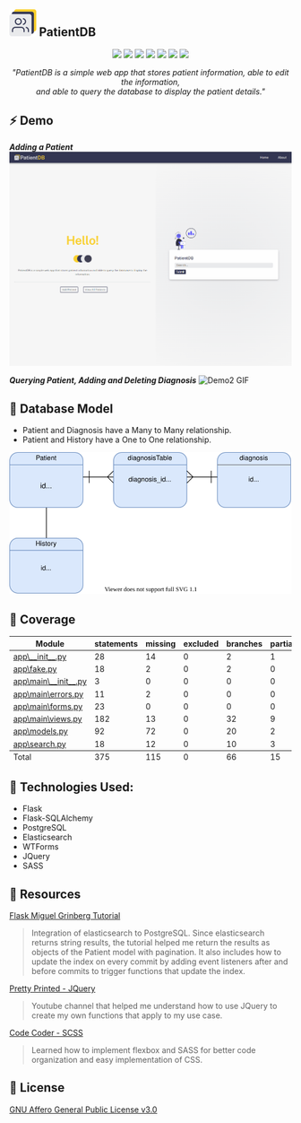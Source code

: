 ![logo](https://github.com/renz-b/PatientDB/blob/master/app/static/svg/icon.svg)**&nbsp;PatientDB**
---
<p align="center">
<img src="https://img.shields.io/github/pipenv/locked/python-version/renz-b/PatientDB">
<img src="https://img.shields.io/github/pipenv/locked/dependency-version/renz-b/PatientDB/flask">
<img src="https://img.shields.io/github/pipenv/locked/dependency-version/renz-b/PatientDB/flask-sqlalchemy">
<img src="https://img.shields.io/github/pipenv/locked/dependency-version/renz-b/PatientDB/elasticsearch">
<img src="https://img.shields.io/github/license/renz-b/PatientDB">
<img src="https://img.shields.io/badge/coverage-68%25-orange">
<img src="https://img.shields.io/website/http/patientdb-heroku.herokuapp.com.svg">
 </p>
 <p align="center" style="font-style:italic"><i>
"PatientDB is a simple web app that stores patient information, able to edit the information, <br>and able to query the database to display the patient details."</i>
</p>

## :zap: Demo
***Adding a Patient***
![Demo GIF](https://github.com/renz-b/PatientDB/blob/master/.github/readme/Animation.gif)

***Querying Patient, Adding and Deleting Diagnosis***
![Demo2 GIF](https://github.com/renz-b/PatientDB/blob/master/.github/readme/Animation2.gif)

## :abacus: Database Model
- Patient and Diagnosis have a Many to Many relationship.
- Patient and History have a One to One relationship.

<div align="center">
 <img src="https://github.com/renz-b/PatientDB/blob/master/.github/readme/db_diagram.svg">
</div>

## :3rd_place_medal: Coverage
<table class="index" data-sortable="">
        <thead>
            <tr class="tablehead" title="Click to sort">
                <th class="name left" aria-sort="none" data-shortcut="n">Module</th>
                <th aria-sort="none" data-default-sort-order="descending" data-shortcut="s">statements</th>
                <th aria-sort="none" data-default-sort-order="descending" data-shortcut="m">missing</th>
                <th aria-sort="none" data-default-sort-order="descending" data-shortcut="x">excluded</th>
                <th aria-sort="none" data-default-sort-order="descending" data-shortcut="b">branches</th>
                <th aria-sort="none" data-default-sort-order="descending" data-shortcut="p">partial</th>
                <th class="right" aria-sort="none" data-shortcut="c">coverage</th>
            </tr>
        </thead>
        <tbody>
            <tr class="file">
                <td class="name left"><a href="d_5f5a17c013354698___init___py.html">app\__init__.py</a></td>
                <td>28</td>
                <td>14</td>
                <td>0</td>
                <td>2</td>
                <td>1</td>
                <td class="right" data-ratio="15 30">50%</td>
            </tr>
            <tr class="file">
                <td class="name left"><a href="d_5f5a17c013354698_fake_py.html">app\fake.py</a></td>
                <td>18</td>
                <td>2</td>
                <td>0</td>
                <td>2</td>
                <td>0</td>
                <td class="right" data-ratio="18 20">90%</td>
            </tr>
            <tr class="file">
                <td class="name left"><a href="d_ffc6e1978ca246d0___init___py.html">app\main\__init__.py</a></td>
                <td>3</td>
                <td>0</td>
                <td>0</td>
                <td>0</td>
                <td>0</td>
                <td class="right" data-ratio="3 3">100%</td>
            </tr>
            <tr class="file">
                <td class="name left"><a href="d_ffc6e1978ca246d0_errors_py.html">app\main\errors.py</a></td>
                <td>11</td>
                <td>2</td>
                <td>0</td>
                <td>0</td>
                <td>0</td>
                <td class="right" data-ratio="9 11">82%</td>
            </tr>
            <tr class="file">
                <td class="name left"><a href="d_ffc6e1978ca246d0_forms_py.html">app\main\forms.py</a></td>
                <td>23</td>
                <td>0</td>
                <td>0</td>
                <td>0</td>
                <td>0</td>
                <td class="right" data-ratio="23 23">100%</td>
            </tr>
            <tr class="file">
                <td class="name left"><a href="d_ffc6e1978ca246d0_views_py.html">app\main\views.py</a></td>
                <td>182</td>
                <td>13</td>
                <td>0</td>
                <td>32</td>
                <td>9</td>
                <td class="right" data-ratio="190 214">89%</td>
            </tr>
            <tr class="file">
                <td class="name left"><a href="d_5f5a17c013354698_models_py.html">app\models.py</a></td>
                <td>92</td>
                <td>72</td>
                <td>0</td>
                <td>20</td>
                <td>2</td>
                <td class="right" data-ratio="34 112">30%</td>
            </tr>
            <tr class="file">
                <td class="name left"><a href="d_5f5a17c013354698_search_py.html">app\search.py</a></td>
                <td>18</td>
                <td>12</td>
                <td>0</td>
                <td>10</td>
                <td>3</td>
                <td class="right" data-ratio="9 28">32%</td>
            </tr>
        </tbody>
        <tfoot>
            <tr class="total">
                <td class="name left">Total</td>
                <td>375</td>
                <td>115</td>
                <td>0</td>
                <td>66</td>
                <td>15</td>
                <td class="right" data-ratio="301 441">68%</td>
            </tr>
        </tfoot>
    </table>

## 	:mechanical_arm: Technologies Used:
- Flask
- Flask-SQLAlchemy
- PostgreSQL
- Elasticsearch
- WTForms
- JQuery
- SASS

## :open_file_folder: Resources
[Flask Miguel Grinberg Tutorial](https://blog.miguelgrinberg.com/post/the-flask-mega-tutorial-part-xvi-full-text-search)
> Integration of elasticsearch to PostgreSQL. Since elasticsearch returns string results, the tutorial helped me return the results as objects of the Patient model with pagination. It also includes how to update the index on every commit by adding event listeners after and before commits to trigger functions that update the index.

[Pretty Printed - JQuery](https://www.youtube.com/channel/UC-QDfvrRIDB6F0bIO4I4HkQ)
> Youtube channel that helped me understand how to use JQuery to create my own functions that apply to my use case.

[Code Coder - SCSS](https://www.youtube.com/channel/UCzNf0liwUzMN6_pixbQlMhQ)
> Learned how to implement flexbox and SASS for better code organization and easy implementation of CSS.
## :page_facing_up: License
[GNU Affero General Public License v3.0](https://github.com/renz-b/PatientDB/blob/master/LICENSE)





